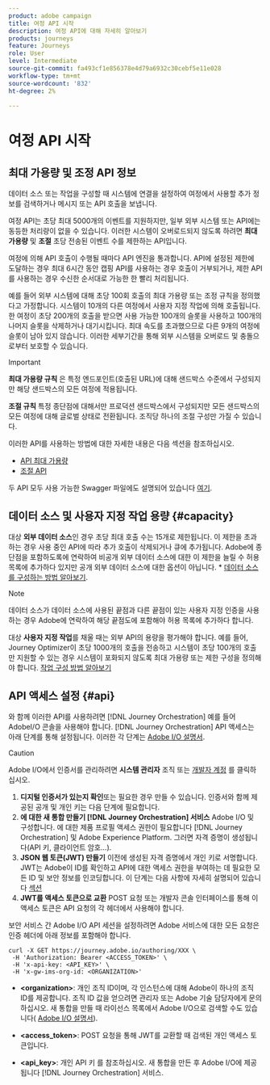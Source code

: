 ```yaml
---
product: adobe campaign
title: 여정 API 시작
description: 여정 API에 대해 자세히 알아보기
products: journeys
feature: Journeys
role: User
level: Intermediate
source-git-commit: fa493cf1e856378e4d79a6932c30cebf5e11e028
workflow-type: tm+mt
source-wordcount: '832'
ht-degree: 2%

---
```


# 여정 API 시작

## 최대 가용량 및 조정 API 정보

데이터 소스 또는 작업을 구성할 때 시스템에 연결을 설정하여 여정에서 사용할 추가 정보를 검색하거나 메시지 또는 API 호출을 보냅니다.

여정 API는 초당 최대 5000개의 이벤트를 지원하지만, 일부 외부 시스템 또는 API에는 동등한 처리량이 없을 수 있습니다. 이러한 시스템이 오버로드되지 않도록 하려면 **최대 가용량** 및 **조절** 초당 전송된 이벤트 수를 제한하는 API입니다.

여정에 의해 API 호출이 수행될 때마다 API 엔진을 통과합니다. API에 설정된 제한에 도달하는 경우 최대 6시간 동안 캡핑 API를 사용하는 경우 호출이 거부되거나, 제한 API를 사용하는 경우 수신한 순서대로 가능한 한 빨리 처리됩니다.

예를 들어 외부 시스템에 대해 초당 100회 호출의 최대 가용량 또는 조정 규칙을 정의했다고 가정합니다. 시스템이 10개의 다른 여정에서 사용자 지정 작업에 의해 호출됩니다. 한 여정이 초당 200개의 호출을 받으면 사용 가능한 100개의 슬롯을 사용하고 100개의 나머지 슬롯을 삭제하거나 대기시킵니다. 최대 속도를 초과했으므로 다른 9개의 여정에 슬롯이 남아 있지 않습니다. 이러한 세부기간을 통해 외부 시스템을 오버로드 및 충돌으로부터 보호할 수 있습니다.

>[!IMPORTANT]
>
>**최대 가용량 규칙** 은 특정 엔드포인트(호출된 URL)에 대해 샌드박스 수준에서 구성되지만 해당 샌드박스의 모든 여정에 적용됩니다.
>
>**조절 규칙** 특정 종단점에 대해서만 프로덕션 샌드박스에서 구성되지만 모든 샌드박스의 모든 여정에 대해 글로벌 상태로 전환됩니다. 조직당 하나의 조절 구성만 가질 수 있습니다.

이러한 API를 사용하는 방법에 대한 자세한 내용은 다음 섹션을 참조하십시오.

* [API 최대 가용량](capping.md)
* [조절 API](throttling.md)

두 API 모두 사용 가능한 Swagger 파일에도 설명되어 있습니다 [여기](https://adobedocs.github.io/JourneyAPI/docs/).

## 데이터 소스 및 사용자 지정 작업 용량 {#capacity}

대상 **외부 데이터 소스**&#x200B;인 경우 초당 최대 호출 수는 15개로 제한됩니다. 이 제한을 초과하는 경우 사용 중인 API에 따라 추가 호출이 삭제되거나 큐에 추가됩니다. Adobe에 종단점을 포함하도록에 연락하여 비공개 외부 데이터 소스에 대한 이 제한을 늘릴 수 허용 목록에 추가하다 있지만 공개 외부 데이터 소스에 대한 옵션이 아닙니다. * [데이터 소스를 구성하는 방법 알아보기](../datasource/about-data-sources.md).

>[!NOTE]
>
>데이터 소스가 데이터 소스에 사용된 끝점과 다른 끝점이 있는 사용자 지정 인증을 사용하는 경우 Adobe에 연락하여 해당 끝점도에 포함해야 허용 목록에 추가하다 합니다.

대상 **사용자 지정 작업**&#x200B;를 채울 때는 외부 API의 용량을 평가해야 합니다. 예를 들어, Journey Optimizer이 초당 1000개의 호출을 전송하고 시스템이 초당 100개의 호출만 지원할 수 있는 경우 시스템이 포화되지 않도록 최대 가용량 또는 제한 구성을 정의해야 합니다. [작업 구성 방법 알아보기](../action/action.md)

## API 액세스 설정 {#api}

와 함께 이러한 API를 사용하려면 [!DNL Journey Orchestration] 예를 들어 AdobeI/O 콘솔을 사용해야 합니다. [!DNL Journey Orchestration] API 액세스는 아래 단계를 통해 설정됩니다. 이러한 각 단계는 [Adobe I/O 설명서](https://www.adobe.io/authentication/auth-methods.html#!AdobeDocs/adobeio-auth/master/AuthenticationOverview/ServiceAccountIntegration.md).

>[!CAUTION]
>
>Adobe I/O에서 인증서를 관리하려면 <b>시스템 관리자</b> 조직 또는 [개발자 계정](https://helpx.adobe.com/enterprise/using/manage-developers.html) 를 클릭하십시오.

1. **디지털 인증서가 있는지 확인**&#x200B;또는 필요한 경우 만들 수 있습니다. 인증서와 함께 제공된 공개 및 개인 키는 다음 단계에 필요합니다.
1. **에 대한 새 통합 만들기 [!DNL Journey Orchestration] 서비스** Adobe I/O 및 구성합니다. 에 대한 제품 프로필 액세스 권한이 필요합니다 [!DNL Journey Orchestration] 및 Adobe Experience Platform. 그러면 자격 증명이 생성됩니다(API 키, 클라이언트 암호...).
1. **JSON 웹 토큰(JWT) 만들기** 이전에 생성된 자격 증명에서 개인 키로 서명합니다. JWT는 Adobe이 ID를 확인하고 API에 대한 액세스 권한을 부여하는 데 필요한 모든 ID 및 보안 정보를 인코딩합니다. 이 단계는 다음 사항에 자세히 설명되어 있습니다 [섹션](https://www.adobe.io/authentication/auth-methods.html#!AdobeDocs/adobeio-auth/master/JWT/JWT.md)
1. **JWT를 액세스 토큰으로 교환** POST 요청 또는 개발자 콘솔 인터페이스를 통해 이 액세스 토큰은 API 요청의 각 헤더에서 사용해야 합니다.

보안 서비스 간 Adobe I/O API 세션을 설정하려면 Adobe 서비스에 대한 모든 요청은 인증 헤더에 아래 정보를 포함해야 합니다.

```
curl -X GET https://journey.adobe.io/authoring/XXX \
 -H 'Authorization: Bearer <ACCESS_TOKEN>' \
 -H 'x-api-key: <API_KEY>' \
 -H 'x-gw-ims-org-id: <ORGANIZATION>'
```

* **&lt;organization>**: 개인 조직 ID이며, 각 인스턴스에 대해 Adobe이 하나의 조직 ID를 제공합니다. 조직 ID 값을 얻으려면 관리자 또는 Adobe 기술 담당자에게 문의하십시오. 새 통합을 만들 때 라이선스 목록에서 Adobe I/O으로 검색할 수도 있습니다( <a href="https://www.adobe.io/authentication.html">Adobe I/O 설명서</a>).

* **&lt;access_token>**: POST 요청을 통해 JWT를 교환할 때 검색된 개인 액세스 토큰입니다.

* **&lt;api_key>**: 개인 API 키 를 참조하십시오. 새 통합을 만든 후 Adobe I/O에 제공됩니다 [!DNL Journey Orchestration] 서비스.
